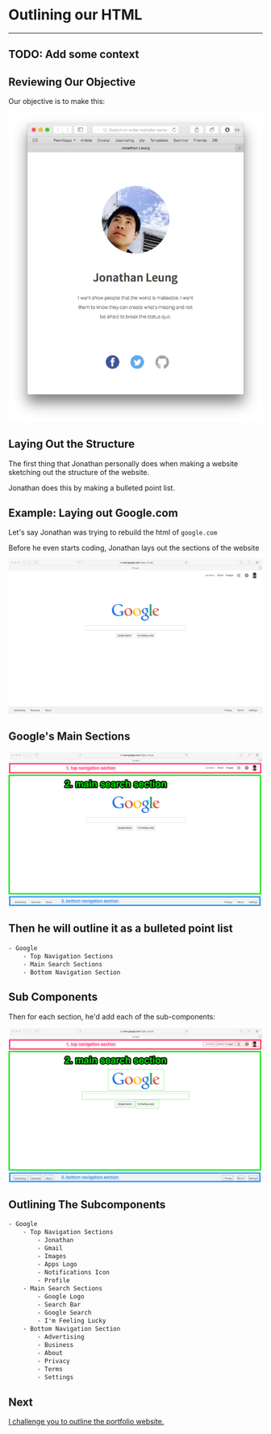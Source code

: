 # Outlining our HTML

---
TODO: Add some context
---

## Reviewing Our Objective

Our objective is to make this:

![](img/final_screenshot.png)

## Laying Out the Structure

The first thing that Jonathan personally does when making a website sketching out the structure of the website.

Jonathan does this by making a bulleted point list.

## Example: Laying out Google.com

Let's say Jonathan was trying to rebuild the html of `google.com`

Before he even starts coding, Jonathan lays out the sections of the website

![](img/google.png)

## Google's Main Sections

![](img/google_sections.png)

## Then he will outline it as a bulleted point list

```
- Google
    - Top Navigation Sections
    - Main Search Sections
    - Bottom Navigation Section
```

## Sub Components

Then for each section, he'd add each of the sub-components:

![](img/google_subsections.png)

## Outlining The Subcomponents

```
- Google
    - Top Navigation Sections
        - Jonathan
        - Gmail
        - Images
        - Apps Logo
        - Notifications Icon
        - Profile
    - Main Search Sections
        - Google Logo
        - Search Bar
        - Google Search
        - I'm Feeling Lucky
    - Bottom Navigation Section
        - Advertising
        - Business
        - About
        - Privacy
        - Terms
        - Settings
```

## Next

[I challenge you to outline the portfolio website.](outlining_challenge.md)